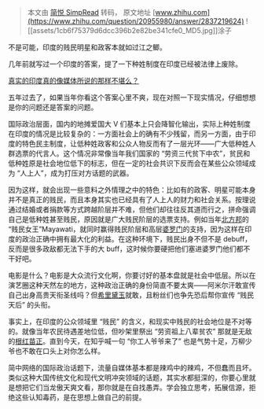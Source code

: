 > 本文由 [简悦 SimpRead](http://ksria.com/simpread/) 转码， 原文地址 [www.zhihu.com](https://www.zhihu.com/question/20955980/answer/2837219624) ![[assets/1cb6f75379d6dcc396b2e82be341cfe0_MD5.jpg]]涂子​​

不是可能，印度的贱民明星和政客本就如过江之鲫。

几年前就写过一个印度的答案，提了一下种姓制度在印度已经被法律上废除。

[真实的印度真的像媒体所说的那样不堪么？](https://www.zhihu.com/question/55895560/answer/147781894)

五年过去了，如果当年你看这个答案心里不爽，现在对照一下现实情况，仔细想想是你的问题还是答案的问题。

国际政治层面，国内的地摊爱国大 V 们基本上只会降智化输出，实际上种姓制度在印度的情况是比较复杂的：一方面社会上的确有不少残留，而另一方面，由于印度的特色民主制度，让低种姓政客和公众人物反而有了一层光环——广大低种姓人群选票的代言人。这个情况非常像当年我们国家的 “劳资三代贫下中农”，贫民和低种姓原是社会地位低下的标志，但在一定的社会共识下反而会在某些公众领域成为 “人上人”，成为打压对方话题的武器。

因为这样，就会出现一些意料之外情理之中的特色：比如有的政客、明星可能本身并不是真正的贱民，而且本身其实也已经具有了人上人的财力和社会关系。按理说通过结婚或者捐款等方式跨越阶层并不难，但他们却往往反其道而行之，拼命强调自己是低种姓甚至贱民，原因就是广大贱民阶层的选票支持。例如当年[北方邦](https://www.zhihu.com/search?q=%E5%8C%97%E6%96%B9%E9%82%A6&search_source=Entity&hybrid_search_source=Entity&hybrid_search_extra=%7B%22sourceType%22%3A%22answer%22%2C%22sourceId%22%3A2837219624%7D)的 “贱民女王”Mayawati，就同时赢得贱民阶层和高层[婆罗门](https://www.zhihu.com/search?q=%E5%A9%86%E7%BD%97%E9%97%A8&search_source=Entity&hybrid_search_source=Entity&hybrid_search_extra=%7B%22sourceType%22%3A%22answer%22%2C%22sourceId%22%3A2837219624%7D)的支持，因为这样在印度的政治正确中拥有最大化的利益。在这种环境下，贱民出身不但不是 debuff，反而是很多政敌都无法下手的大 buff，这时候你要硬把他们塞进婆罗门他们都不干好吧。

电影是什么？电影是大众流行文化啊，你要讨好的基本盘就是社会中低层。所以在演艺圈这种天然左的地方，这种政治正确的身份简直不要太爽——阿米尔汗敢宣传自己出身高贵天衔圣线吗？但[希里黛玉](https://www.zhihu.com/search?q=%E5%B8%8C%E9%87%8C%E9%BB%9B%E7%8E%89&search_source=Entity&hybrid_search_source=Entity&hybrid_search_extra=%7B%22sourceType%22%3A%22answer%22%2C%22sourceId%22%3A2837219624%7D)就敢，且粉丝们也争先恐后帮你宣传 “贱民天后” 的头衔。

事实上，在印度的公众领域里 “贱民” 的含义，和现实中贱民的社会地位是不对等的。就像当年农民待遇差地位低，但吵架里祭出 “劳资祖上八辈贫农” 那就是无敌的[根红苗正](https://www.zhihu.com/search?q=%E6%A0%B9%E7%BA%A2%E8%8B%97%E6%AD%A3&search_source=Entity&hybrid_search_source=Entity&hybrid_search_extra=%7B%22sourceType%22%3A%22answer%22%2C%22sourceId%22%3A2837219624%7D)。直到今天，在知乎喊一句 “你工人爷爷来了” 也是气势十足，万柳少爷也不敢在口头上对你怎么样。

简中网络的国际政治话题下，流量自媒体基本都是辣鸡中的辣鸡，不但蠢而且坏。类似这种大国传统文化和现代文明冲突领域的话题，其实水都挺深的，你要心里就是想把它们当龙傲天爽文看，那你就是在自找愚弄。学会独立思考，拓展信源，拒绝这些认知毒药，是在思想上做自己的前提。